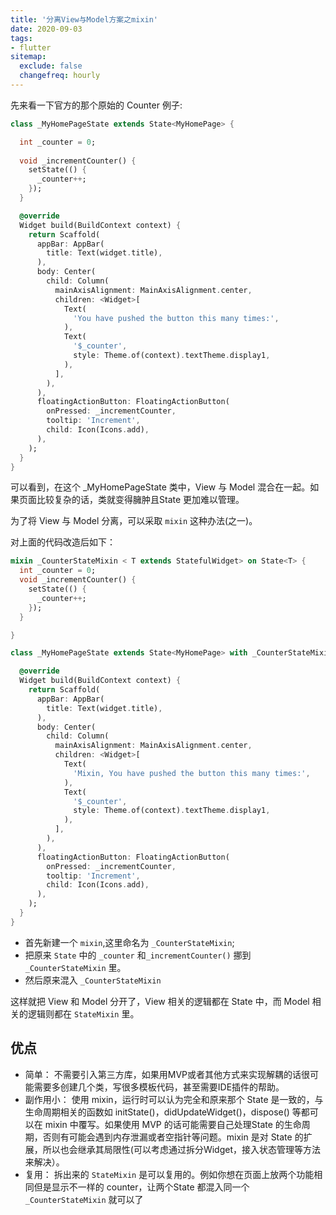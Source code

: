 ```yaml
---
title: '分离View与Model方案之mixin'
date: 2020-09-03
tags:
- flutter
sitemap:
  exclude: false
  changefreq: hourly
---
```


先来看一下官方的那个原始的 Counter 例子:

```dart
class _MyHomePageState extends State<MyHomePage> {

  int _counter = 0;
  
  void _incrementCounter() {
    setState(() {
      _counter++;
    });
  }

  @override
  Widget build(BuildContext context) {
    return Scaffold(
      appBar: AppBar(
        title: Text(widget.title),
      ),
      body: Center(
        child: Column(
          mainAxisAlignment: MainAxisAlignment.center,
          children: <Widget>[
            Text(
              'You have pushed the button this many times:',
            ),
            Text(
              '$_counter',
              style: Theme.of(context).textTheme.display1,
            ),
          ],
        ),
      ),
      floatingActionButton: FloatingActionButton(
        onPressed: _incrementCounter,
        tooltip: 'Increment',
        child: Icon(Icons.add),
      ), 
    );
  }
}
```

可以看到，在这个 _MyHomePageState 类中，View 与 Model 混合在一起。如果页面比较复杂的话，类就变得臃肿且State 更加难以管理。

为了将 View 与 Model 分离，可以采取 `mixin` 这种办法(之一)。

对上面的代码改造后如下：

```dart
mixin _CounterStateMixin < T extends StatefulWidget> on State<T> {
  int _counter = 0;
  void _incrementCounter() {
    setState(() {
      _counter++;
    });
  }

}

class _MyHomePageState extends State<MyHomePage> with _CounterStateMixin {

  @override
  Widget build(BuildContext context) {
    return Scaffold(
      appBar: AppBar(
        title: Text(widget.title),
      ),
      body: Center(
        child: Column(
          mainAxisAlignment: MainAxisAlignment.center,
          children: <Widget>[
            Text(
              'Mixin, You have pushed the button this many times:',
            ),
            Text(
              '$_counter',
              style: Theme.of(context).textTheme.display1,
            ),
          ],
        ),
      ),
      floatingActionButton: FloatingActionButton(
        onPressed: _incrementCounter,
        tooltip: 'Increment',
        child: Icon(Icons.add),
      ),
    );
  }
}

```

* 首先新建一个 `mixin`,这里命名为 `_CounterStateMixin`;
* 把原来 `State` 中的 `_counter` 和`_incrementCounter()` 挪到 `_CounterStateMixin` 里。
* 然后原来混入 `_CounterStateMixin`

这样就把 View 和 Model 分开了，View 相关的逻辑都在 State 中，而 Model 相关的逻辑则都在 `StateMixin` 里。

## 优点

* 简单：
    不需要引入第三方库，如果用MVP或者其他方式来实现解耦的话很可能需要多创建几个类，写很多模板代码，甚至需要IDE插件的帮助。
* 副作用小：
    使用 mixin，运行时可以认为完全和原来那个 State 是一致的，与生命周期相关的函数如 initState()，didUpdateWidget()，dispose() 等都可以在 mixin 中覆写。如果使用 MVP 的话可能需要自己处理State 的生命周期，否则有可能会遇到内存泄漏或者空指针等问题。mixin 是对 State 的扩展，所以也会继承其局限性(可以考虑通过拆分Widget，接入状态管理等方法来解决）。
* 复用：
    拆出来的 `StateMixin` 是可以复用的。例如你想在页面上放两个功能相同但是显示不一样的 counter，让两个State 都混入同一个 `_CounterStateMixin` 就可以了












